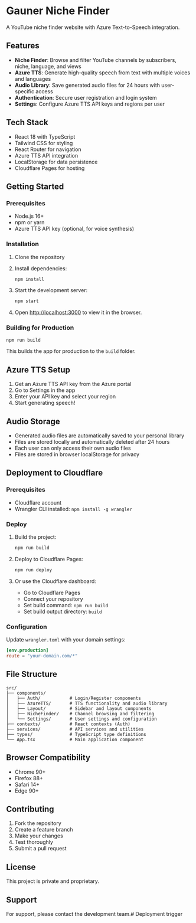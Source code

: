 # Gauner Niche Finder

A YouTube niche finder website with Azure Text-to-Speech integration.

## Features

- **Niche Finder**: Browse and filter YouTube channels by subscribers, niche, language, and views
- **Azure TTS**: Generate high-quality speech from text with multiple voices and languages
- **Audio Library**: Save generated audio files for 24 hours with user-specific access
- **Authentication**: Secure user registration and login system
- **Settings**: Configure Azure TTS API keys and regions per user

## Tech Stack

- React 18 with TypeScript
- Tailwind CSS for styling
- React Router for navigation
- Azure TTS API integration
- LocalStorage for data persistence
- Cloudflare Pages for hosting

## Getting Started

### Prerequisites

- Node.js 16+ 
- npm or yarn
- Azure TTS API key (optional, for voice synthesis)

### Installation

1. Clone the repository
2. Install dependencies:
   ```bash
   npm install
   ```

3. Start the development server:
   ```bash
   npm start
   ```

4. Open [http://localhost:3000](http://localhost:3000) to view it in the browser.

### Building for Production

```bash
npm run build
```

This builds the app for production to the `build` folder.

## Azure TTS Setup

1. Get an Azure TTS API key from the Azure portal
2. Go to Settings in the app
3. Enter your API key and select your region
4. Start generating speech!

## Audio Storage

- Generated audio files are automatically saved to your personal library
- Files are stored locally and automatically deleted after 24 hours
- Each user can only access their own audio files
- Files are stored in browser localStorage for privacy

## Deployment to Cloudflare

### Prerequisites

- Cloudflare account
- Wrangler CLI installed: `npm install -g wrangler`

### Deploy

1. Build the project:
   ```bash
   npm run build
   ```

2. Deploy to Cloudflare Pages:
   ```bash
   npm run deploy
   ```

3. Or use the Cloudflare dashboard:
   - Go to Cloudflare Pages
   - Connect your repository
   - Set build command: `npm run build`
   - Set build output directory: `build`

### Configuration

Update `wrangler.toml` with your domain settings:

```toml
[env.production]
route = "your-domain.com/*"
```

## File Structure

```
src/
├── components/
│   ├── Auth/           # Login/Register components
│   ├── AzureTTS/       # TTS functionality and audio library
│   ├── Layout/         # Sidebar and layout components
│   ├── NicheFinder/    # Channel browsing and filtering
│   └── Settings/       # User settings and configuration
├── contexts/           # React contexts (Auth)
├── services/           # API services and utilities
├── types/              # TypeScript type definitions
└── App.tsx             # Main application component
```

## Browser Compatibility

- Chrome 90+
- Firefox 88+
- Safari 14+
- Edge 90+

## Contributing

1. Fork the repository
2. Create a feature branch
3. Make your changes
4. Test thoroughly
5. Submit a pull request

## License

This project is private and proprietary.

## Support

For support, please contact the development team.#   D e p l o y m e n t   t r i g g e r 
 
 